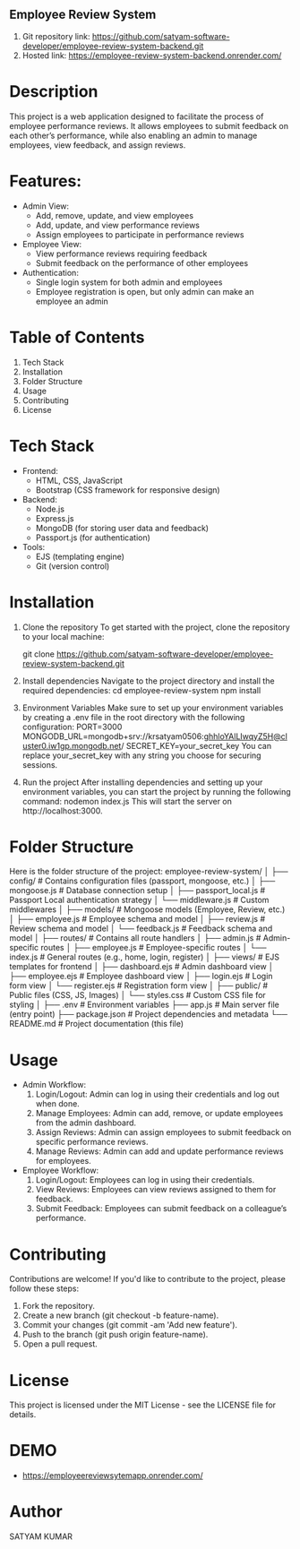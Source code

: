 ## Employee Review System

1. Git repository link: https://github.com/satyam-software-developer/employee-review-system-backend.git
2. Hosted link: https://employee-review-system-backend.onrender.com/

# Description

This project is a web application designed to facilitate the process of employee performance reviews. It allows employees to submit feedback on each other’s performance, while also enabling an admin to manage employees, view feedback, and assign reviews.

# Features:

- Admin View:
  - Add, remove, update, and view employees
  - Add, update, and view performance reviews
  - Assign employees to participate in performance reviews
- Employee View:
  - View performance reviews requiring feedback
  - Submit feedback on the performance of other employees
- Authentication:
  - Single login system for both admin and employees
  - Employee registration is open, but only admin can make an employee an admin

# Table of Contents

1.  Tech Stack
2.  Installation
3.  Folder Structure
4.  Usage
5.  Contributing
6.  License

# Tech Stack

- Frontend:
  - HTML, CSS, JavaScript
  - Bootstrap (CSS framework for responsive design)
- Backend:
  - Node.js
  - Express.js
  - MongoDB (for storing user data and feedback)
  - Passport.js (for authentication)
- Tools:
  - EJS (templating engine)
  - Git (version control)

# Installation

1. Clone the repository
   To get started with the project, clone the repository to your local machine:

   git clone https://github.com/satyam-software-developer/employee-review-system-backend.git

2. Install dependencies
   Navigate to the project directory and install the required dependencies:
   cd employee-review-system
   npm install
3. Environment Variables
   Make sure to set up your environment variables by creating a .env file in the root directory with the following configuration:
   PORT=3000
   MONGODB_URL=mongodb+srv://krsatyam0506:ghhloYAlLIwqyZ5H@cluster0.iw1gp.mongodb.net/
   SECRET_KEY=your_secret_key
   You can replace your_secret_key with any string you choose for securing sessions.
4. Run the project
   After installing dependencies and setting up your environment variables, you can start the project by running the following command:
   nodemon index.js
   This will start the server on http://localhost:3000.

# Folder Structure

Here is the folder structure of the project:
employee-review-system/
│
├── config/ # Contains configuration files (passport, mongoose, etc.)
│ ├── mongoose.js # Database connection setup
│ ├── passport_local.js # Passport Local authentication strategy
│ └── middleware.js # Custom middlewares
│
├── models/ # Mongoose models (Employee, Review, etc.)
│ ├── employee.js # Employee schema and model
│ ├── review.js # Review schema and model
│ └── feedback.js # Feedback schema and model
│
├── routes/ # Contains all route handlers
│ ├── admin.js # Admin-specific routes
│ ├── employee.js # Employee-specific routes
│ └── index.js # General routes (e.g., home, login, register)
│
├── views/ # EJS templates for frontend
│ ├── dashboard.ejs # Admin dashboard view
│ ├── employee.ejs # Employee dashboard view
│ ├── login.ejs # Login form view
│ └── register.ejs # Registration form view
│
├── public/ # Public files (CSS, JS, Images)
│ └── styles.css # Custom CSS file for styling
│
├── .env # Environment variables
├── app.js # Main server file (entry point)
├── package.json # Project dependencies and metadata
└── README.md # Project documentation (this file)

# Usage

- Admin Workflow:
  1. Login/Logout: Admin can log in using their credentials and log out when done.
  2. Manage Employees: Admin can add, remove, or update employees from the admin dashboard.
  3. Assign Reviews: Admin can assign employees to submit feedback on specific performance reviews.
  4. Manage Reviews: Admin can add and update performance reviews for employees.
- Employee Workflow:
  1. Login/Logout: Employees can log in using their credentials.
  2. View Reviews: Employees can view reviews assigned to them for feedback.
  3. Submit Feedback: Employees can submit feedback on a colleague’s performance.

# Contributing

Contributions are welcome! If you'd like to contribute to the project, please follow these steps:

1.  Fork the repository.
2.  Create a new branch (git checkout -b feature-name).
3.  Commit your changes (git commit -am 'Add new feature').
4.  Push to the branch (git push origin feature-name).
5.  Open a pull request.

# License

This project is licensed under the MIT License - see the LICENSE file for details.

# DEMO

- https://employeereviewsytemapp.onrender.com/

# Author

SATYAM KUMAR
